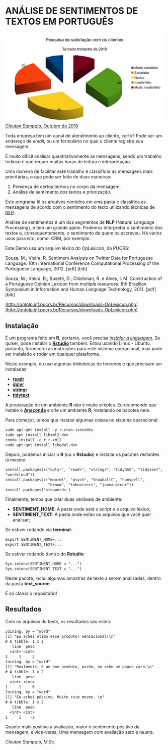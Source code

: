 # ANÁLISE DE SENTIMENTOS DE TEXTOS EM PORTUGUÊS

![](./graph.png)
[*Cleuton Sampaio*, Outubro de 2019](https://github.com/cleuton)

Toda empresa tem um canal de atendimento ao cliente, certo? Pode ser um endereço de *email*, ou um formulário no qual o cliente registra sua mensagem. 

É muito difícil analisar quantitativamente as mensagens, sendo um trabalho tedioso e que requer muitas horas de leitura e interpretação. 

Uma maneira de facilitar este trabalho é classificar as mensagens mais prioritárias, o que pode ser feito de duas maneiras: 
1. Presença de certos termos no corpo da mensagem;
2. Análise de sentimento dos textos e priorização.

Este programa lê os arquivos contidos em uma pasta e classifica as mensagens de acordo com o sentimento do texto utilizando técnicas de [NLP](https://pt.wikipedia.org/wiki/Processamento_de_linguagem_natural).

Análise de sentimentos é um dos segmentos de **NLP** (Natural Language Processing), e tem um grande apelo. Podemos interpretar o sentimento dos textos e, consequentemente, o sentimento de quem os escreveu. Há vários usos para isto, como: CRM, por exemplo. 

Este Demo usa um arquivo léxico do OpLexicon, da PUCRS: 

Souza, M.; Vieira, R. Sentiment Analysis on Twitter Data for Portuguese Language. 10th International Conference Computational Processing of the Portuguese Language, 2012. [pdf] [bib]

Souza, M.; Vieira, R.; Busetti, D.; Chishman, R. e Alves, I. M. Construction of a Portuguese Opinion Lexicon from multiple resources. 8th Brazilian Symposium in Information and Human Language Technology, 2011. [pdf] [bib]

[http://ontolp.inf.pucrs.br/Recursos/downloads-OpLexicon.php](http://ontolp.inf.pucrs.br/Recursos/downloads-OpLexicon.php)

## Instalação

É um programa feito em **R**, portanto, você precisa [*instalar a linguagem*](http://leg.ufpr.br/~fernandomayer/aulas/ce083-2016-2/R-instalacao.html). Se quiser, pode instalar o [**Rstudio**](https://www.vivaolinux.com.br/dica/Instalando-o-R-e-Rstudio-no-Ubuntu) também. Estou usando Linux - Ubuntu, portanto, fornecerei as instruções para este sistema operacional, mas pode ser instalado e rodar em qualquer plataforma. 

Neste exemplo, eu uso algumas bibliotecas de terceiros e que precisam ser instaladas: 
- [**readr**](https://cran.r-project.org/web/packages/readr/index.html)
- [**dplyr**](https://cran.r-project.org/web/packages/dplyr/vignettes/dplyr.html)
- [**stringr**](https://cran.r-project.org/web/packages/stringr/vignettes/stringr.html)
- [**tidytext**](https://cran.r-project.org/web/packages/tidytext/vignettes/tidytext.html)

A preparação de um ambiente **R** não é muito simples. Eu recomendo que instale o [**Anaconda**](https://www.anaconda.com/) e crie um ambiente **R**, instalando os pacotes nele. 

Para começar, temos que instalar algumas coisas no sistema operacional: 

```
sudo apt-get install -y r-cran-isocodes
sudo apt install libxml2-dev
conda install -c r r-xml2
sudo apt-get install libgdal-dev
```
Depois, podemos iniciar o **R** (ou o **Rstudio**) e instalar os pacotes restantes lá mesmo: 

```
install.packages(c("dplyr", "readr", "stringr", "tidyRSS", "tidytext", "wordcloud"))
install.packages(c("mnormt", "psych", "SnowballC", "hunspell", 
                   "broom", "tokenizers", "janeaustenr"))
install.packages('stopwords')
```

Finalmente, temos que criar duas variáveis de ambiente: 
- **SENTIMENT_HOME**: A pasta onde está o script e o arquivo léxico;
- **SENTIMENT_TEXT**: A pasta onde estão os arquivos que você quer analisar;

Se estiver rodando via **terminal**: 
```
export SENTIMENT_HOME=...
export SENTIMENT_TEXT=...
```

Se estiver rodando dentro do **Rstudio**: 
```
Sys.setenv(SENTIMENT_HOME = "...")
Sys.setenv(SENTIMENT_TEXT = "...")
```

Neste pacote, inclui algumas amostras de texto a serem analisadas, dentro da pasta **text_source**. 

É só clonar o repositório!

## Resultados

Com os arquivos de teste, os resultados são estes: 

```
Joining, by = "word"
[1] "Eu achei ótimo esse produto! Sensacional!\n"
# A tibble: 1 x 2
   line  peso
  <int> <int>
1     1     2
Joining, by = "word"
[1] "Realmente, é um bom produto, porém, eu acho um pouco caro.\n"
# A tibble: 1 x 2
   line  peso
  <int> <int>
1     1     0
Joining, by = "word"
[1] "Eu achei péssimo. Muito ruim mesmo. \n"
# A tibble: 1 x 2
   line  peso
  <int> <int>
1     1    -2
```

Quanto mais positiva a avaliação, maior o sentimento positivo da mensagem, e vice-versa. Uma mensagem com avaliação zero é neutra. 

*Cleuton Sampaio, M.Sc.*
